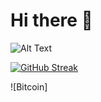 # Hi there :wave:
![Alt Text](https://media.giphy.com/media/ramBbsu5kGc8AJHd1h/giphy.gif)

[![GitHub Streak](https://streak-stats.demolab.com?user=nightzillla&theme=tokyonight_duo&hide_border=true)](https://git.io/streak-stats)

<!-- [![Typing SVG](https://readme-typing-svg.demolab.com/?lines=Hello+my+name+is+Danny;Second+line+of+text)](https://git.io/typing-svg) -->
<!-- https://img.shields.io/badge/CSS3-1572B6?style=for-the-badge&logo=css3&logoColor=white
https://img.shields.io/badge/LinkedIn-0077B5?style=for-the-badge&logo=linkedin&logoColor=white
 -->
![Bitcoin]
